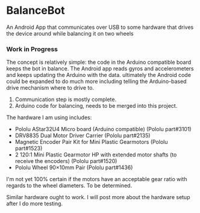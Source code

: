 # BalanceBot

An Android App that communicates over USB to some hardware that drives the device around while balancing it on two wheels

### Work in Progress

The concept is relatively simple: the code in the Arduino compatible board keeps the bot in balance. The Android app reads gyros and accelerometers and keeps updating the Arduino with the data. ultimately the Android code could be expanded to do much more including telling the Arduino-based drive mechanism where to drive to.

1. Communication step is mostly complete.
2. Arduino code for balancing, needs to be merged into this project.

The hardware I am using includes:
- Pololu AStar32U4 Micro board (Arduino compatible) (Pololu part#3101)
- DRV8835 Dual Motor Driver Carrier (Pololu part#2135)
- Magnetic Encoder Pair Kit for Mini Plastic Gearmotors (Pololu part#1523)
- 2 120:1 Mini Plastic Gearmotor HP with extended motor shafts (to receive the encoders) (Pololu part#1520)
- Pololu Wheel 90×10mm Pair (Pololu part#1436)

I'm not yet 100% certain if the motors have an acceptable gear ratio with regards to the wheel diameters. To be determined.

Similar hardware ought to work. I will post more about the hardware setup after I do more testing.


